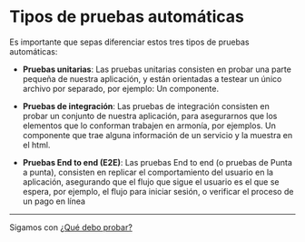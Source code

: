 # Tipos de pruebas automáticas

Es importante que sepas diferenciar estos tres tipos de pruebas automáticas:

- **Pruebas unitarias**: Las pruebas unitarias consisten en probar una parte pequeña de nuestra aplicación, y están orientadas a testear un único archivo por separado, por ejemplo: Un componente.
  
- **Pruebas de integración**: Las pruebas de integración consisten en probar un conjunto de nuestra aplicación, para asegurarnos que los elementos que lo conforman trabajen en armonía, por ejemplos. Un componente que trae alguna información de un servicio y la muestra en el html.

- **Pruebas End to end (E2E)**: Las pruebas End to end (o pruebas de Punta a punta), consisten en replicar el comportamiento del usuario en la aplicación, asegurando que el flujo que sigue el usuario es el que se espera, por ejemplo, el flujo para iniciar sesión, o verificar el proceso de un pago en línea

---

Sigamos con [¿Qué debo probar?](../1-pruebas-automaticas/1-3-que-debo-probar.md)
